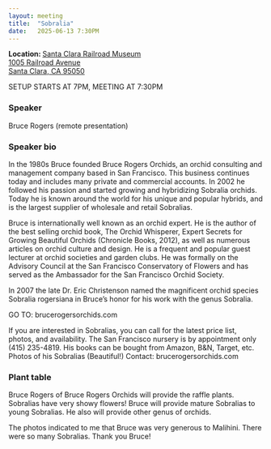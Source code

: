 ```yaml
---
layout: meeting
title:  "Sobralia"
date:   2025-06-13 7:30PM
---
```

<b>Location: </b><a href = "https://maps.app.goo.gl/7Fe7Ghb5wu6cFojJ9">Santa Clara Railroad Museum<br/>
1005 Railroad Avenue<br/>
Santa Clara, CA 95050<br/>
</a>

SETUP STARTS AT 7PM, MEETING AT 7:30PM

### Speaker <br/>
Bruce Rogers (remote presentation)

### Speaker bio
In the 1980s Bruce founded Bruce Rogers Orchids, an orchid consulting and management company based in San Francisco. This business continues today and includes many private and commercial accounts. In 2002 he followed his passion and started growing and hybridizing Sobralia orchids. Today he is known around the world for his unique and popular hybrids, and is the largest supplier of wholesale and retail Sobralias.

Bruce is internationally well known as an orchid expert. He is the author of the best selling orchid book, The Orchid Whisperer, Expert Secrets for Growing Beautiful Orchids (Chronicle Books, 2012), as well as numerous articles on orchid culture and design. He is a frequent and popular guest lecturer at orchid societies and garden clubs. He was formally on the Advisory Council at the San Francisco Conservatory of Flowers and has served as the Ambassador for the San Francisco Orchid Society.

In 2007 the late Dr. Eric Christenson named the magnificent orchid species Sobralia rogersiana in Bruce’s honor for his work with the genus Sobralia.

GO TO: brucerogersorchids.com

If you are interested in Sobralias, you can call for the latest price list, photos, and availability. The San Francisco nursery is by appointment only (415) 235-4819.
His books can be bought from Amazon, B&N, Target, etc.
Photos of his Sobralias (Beautiful!)
Contact: brucerogersorchids.com

### Plant table
Bruce Rogers of Bruce Rogers Orchids will provide the raffle plants.  Sobralias have very showy flowers! Bruce will provide mature Sobralias to young Sobralias.  He also will provide other genus of orchids.

The photos indicated to me that Bruce was very generous to Malihini.  There were so many Sobralias.  Thank you Bruce!
